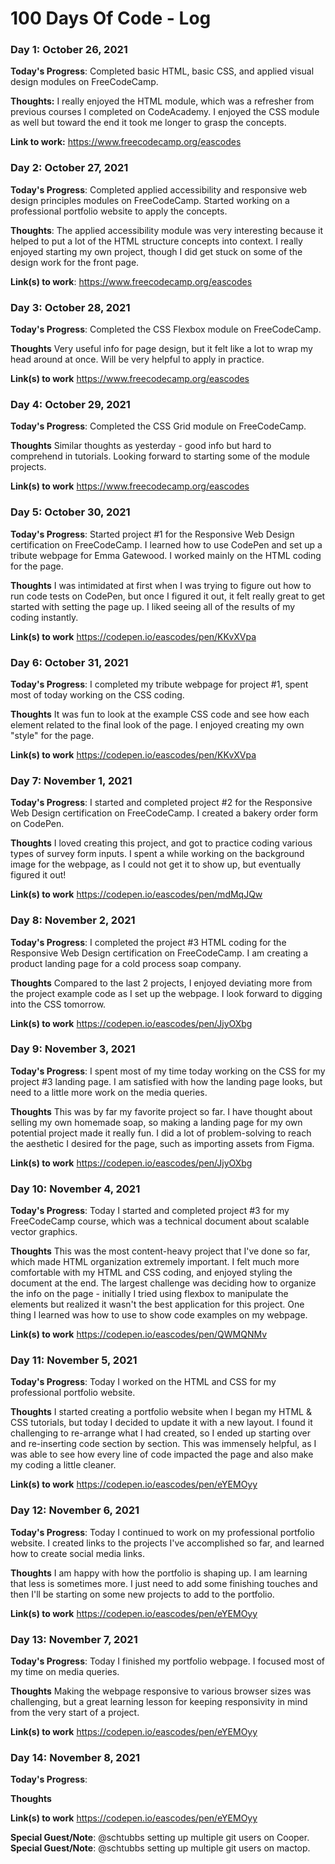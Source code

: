 # 100 Days Of Code - Log

### Day 1: October 26, 2021

**Today's Progress**: Completed basic HTML, basic CSS, and applied visual design modules on FreeCodeCamp.

**Thoughts:** I really enjoyed the HTML module, which was a refresher from previous courses I completed on CodeAcademy. I enjoyed the CSS module as well but toward the end it took me longer to grasp the concepts.

**Link to work:** https://www.freecodecamp.org/eascodes

### Day 2: October 27, 2021

**Today's Progress**: Completed applied accessibility and responsive web design principles modules on FreeCodeCamp. Started working on a professional portfolio website to apply the concepts.

**Thoughts**: The applied accessibility module was very interesting because it helped to put a lot of the HTML structure concepts into context. I really enjoyed starting my own project, though I did get stuck on some of the design work for the front page.

**Link(s) to work**: https://www.freecodecamp.org/eascodes


### Day 3: October 28, 2021

**Today's Progress**: Completed the CSS Flexbox module on FreeCodeCamp.

**Thoughts** Very useful info for page design, but it felt like a lot to wrap my head around at once. Will be very helpful to apply in practice.

**Link(s) to work**
https://www.freecodecamp.org/eascodes


### Day 4: October 29, 2021

**Today's Progress**: Completed the CSS Grid module on FreeCodeCamp.

**Thoughts** Similar thoughts as yesterday - good info but hard to comprehend in tutorials. Looking forward to starting some of the module projects.

**Link(s) to work**
https://www.freecodecamp.org/eascodes

### Day 5: October 30, 2021

**Today's Progress**: Started project #1 for the Responsive Web Design certification on FreeCodeCamp. I learned how to use CodePen and set up a tribute webpage for Emma Gatewood. I worked mainly on the HTML coding for the page.

**Thoughts** I was intimidated at first when I was trying to figure out how to run code tests on CodePen, but once I figured it out, it felt really great to get started with setting the page up. I liked seeing all of the results of my coding instantly.

**Link(s) to work**
https://codepen.io/eascodes/pen/KKvXVpa

### Day 6: October 31, 2021

**Today's Progress**: I completed my tribute webpage for project #1, spent most of today working on the CSS coding.

**Thoughts** It was fun to look at the example CSS code and see how each element related to the final look of the page. I enjoyed creating my own "style" for the page.

**Link(s) to work**
https://codepen.io/eascodes/pen/KKvXVpa

### Day 7: November 1, 2021

**Today's Progress**: I started and completed project #2 for the Responsive Web Design certification on FreeCodeCamp. I created a bakery order form on CodePen.

**Thoughts** I loved creating this project, and got to practice coding various types of survey form inputs. I spent a while working on the background image for the webpage, as I could not get it to show up, but eventually figured it out!

**Link(s) to work**
https://codepen.io/eascodes/pen/mdMqJQw

### Day 8: November 2, 2021

**Today's Progress**: I completed the project #3 HTML coding for the Responsive Web Design certification on FreeCodeCamp. I am creating a product landing page for a cold process soap company.

**Thoughts** Compared to the last 2 projects, I enjoyed deviating more from the project example code as I set up the webpage. I look forward to digging into the CSS tomorrow.

**Link(s) to work**
https://codepen.io/eascodes/pen/JjyOXbg

### Day 9: November 3, 2021

**Today's Progress**: I spent most of my time today working on the CSS for my project #3 landing page. I am satisfied with how the landing page looks, but need to a little more work on the media queries.

**Thoughts** This was by far my favorite project so far. I have thought about selling my own homemade soap, so making a landing page for my own potential project made it really fun. I did a lot of problem-solving to reach the aesthetic I desired for the page, such as importing assets from Figma.

**Link(s) to work**
https://codepen.io/eascodes/pen/JjyOXbg

### Day 10: November 4, 2021

**Today's Progress**: Today I started and completed project #3 for my FreeCodeCamp course, which was a technical document about scalable vector graphics.

**Thoughts** This was the most content-heavy project that I've done so far, which made HTML organization extremely important. I felt much more comfortable with my HTML and CSS coding, and enjoyed styling the document at the end. The largest challenge was deciding how to organize the info on the page - initially I tried using flexbox to manipulate the elements but realized it wasn't the best application for this project. One thing I learned was how to use <code></code> to show code examples on my webpage.

**Link(s) to work** https://codepen.io/eascodes/pen/QWMQNMv

### Day 11: November 5, 2021

**Today's Progress**: Today I worked on the HTML and CSS for my professional portfolio website.

**Thoughts** I started creating a portfolio website when I began my HTML & CSS tutorials, but today I decided to update it with a new layout. I found it challenging to re-arrange what I had created, so I ended up starting over and re-inserting code section by section. This was immensely helpful, as I was able to see how every line of code impacted the page and also make my coding a little cleaner.

**Link(s) to work** https://codepen.io/eascodes/pen/eYEMOyy

### Day 12: November 6, 2021

**Today's Progress**: Today I continued to work on my professional portfolio website. I created links to the projects I've accomplished so far, and learned how to create social media links. 

**Thoughts** I am happy with how the portfolio is shaping up. I am learning that less is sometimes more. I just need to add some finishing touches and then I'll be starting on some new projects to add to the portfolio.

**Link(s) to work** https://codepen.io/eascodes/pen/eYEMOyy

### Day 13: November 7, 2021

**Today's Progress**: Today I finished my portfolio webpage. I focused most of my time on media queries. 

**Thoughts** Making the webpage responsive to various browser sizes was challenging, but a great learning lesson for keeping responsivity in mind from the very start of a project.

**Link(s) to work** https://codepen.io/eascodes/pen/eYEMOyy

### Day 14: November 8, 2021

**Today's Progress**: 

**Thoughts** 

**Link(s) to work** https://codepen.io/eascodes/pen/eYEMOyy

**Special Guest/Note**: @schtubbs setting up multiple git users on Cooper.
**Special Guest/Note**: @schtubbs setting up multiple git users on mactop.